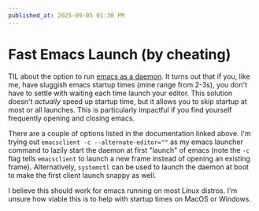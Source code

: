 ```yaml
---
published_at: 2025-09-05 01:30 PM
---
```

# Fast Emacs Launch (by cheating)

TIL about the option to run [emacs as a daemon](https://www.gnu.org/software/emacs/manual/html_node/emacs/Emacs-Server.html). It turns out that if you, like me, have sluggish emacs startup times (mine range from 2-3s), you don't have to settle with waiting each time launch your editor. This solution doesn't _actually_ speed up startup time, but it allows you to skip startup at most or all launches. This is particularly impactful if you find yourself frequently opening and closing emacs.

There are a couple of options listed in the documentation linked above. I'm trying out `emacsclient -c --alternate-editor=""` as my emacs launcher command to lazily start the daemon at first "launch" of emacs (note the `-c` flag tells `emacsclient` to launch a new frame instead of opening an existing frame). Alternatively, `systemctl` can be used to launch the daemon at boot to make the first client launch snappy as well.

I believe this should work for emacs running on most Linux distros. I'm unsure how viable this is to help with startup times on MacOS or Windows.

